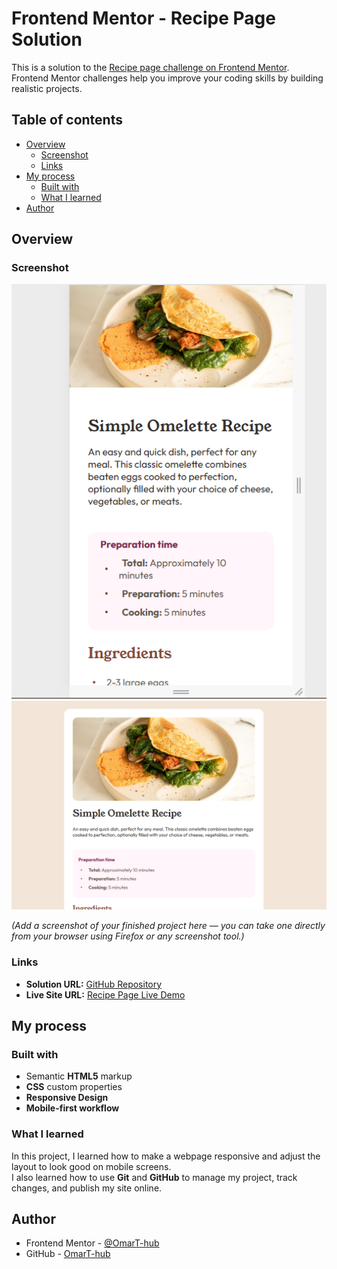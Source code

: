# Frontend Mentor - Recipe Page Solution

This is a solution to the [Recipe page challenge on Frontend Mentor](https://www.frontendmentor.io/challenges/recipe-page-KiTsR8QQKm).  
Frontend Mentor challenges help you improve your coding skills by building realistic projects.

## Table of contents

- [Overview](#overview)
  - [Screenshot](#screenshot)
  - [Links](#links)
- [My process](#my-process)
  - [Built with](#built-with)
  - [What I learned](#what-i-learned)
- [Author](#author)

## Overview

### Screenshot

![](/assets/screenshot/Screenshot%202025-11-01%20091937.png)
![](/assets/screenshot/Screenshot%202025-11-01%20124346.png)


*(Add a screenshot of your finished project here — you can take one directly from your browser using Firefox or any screenshot tool.)*

### Links

- **Solution URL:** [GitHub Repository](https://github.com/OmarT-hub/recipe-page)
- **Live Site URL:** [Recipe Page Live Demo](https://omart-hub.github.io/recipe-page/)

## My process

### Built with

- Semantic **HTML5** markup  
- **CSS** custom properties  
- **Responsive Design**  
- **Mobile-first workflow**

### What I learned

In this project, I learned how to make a webpage responsive and adjust the layout to look good on mobile screens.  
I also learned how to use **Git** and **GitHub** to manage my project, track changes, and publish my site online.

## Author

- Frontend Mentor - [@OmarT-hub](https://www.frontendmentor.io/profile/OmarT-hub)
- GitHub - [OmarT-hub](https://github.com/OmarT-hub)